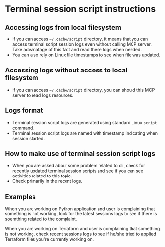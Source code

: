 # Terminal session script instructions

## Accessing logs from local filesystem 

- If you can access `~/.cache/script` directory, it means that you can access terminal script session logs even without calling MCP server. Take advanatage of this fact and read these logs when needed.
- You can also rely on Linux file timestamps to see when file was updated.

## Accessing logs without access to local filesystem

- If you can access `~/.cache/script` directory, you can should this MCP server to read logs resources.

## Logs format

- Terminal session script logs are generated using standard Linux `script` command.
- Terminal session script logs are named with timestamp indicating when session started.

## How to make use of terminal session script logs

- When you are asked about some problem related to cli, check for recently updated terminal session scripts and see if you can see activities related to this topic.
- Check primarily in the recent logs.

## Examples

When you are working on Python application and user is complaining that something is not working, look for the latest sessions logs to see if there is soemthing related to the complaint.

When you are working on Terraform and user is complaining that something is not working, check recent sessions logs to see if he/she tried to applied Terraform files you're currently working on. 